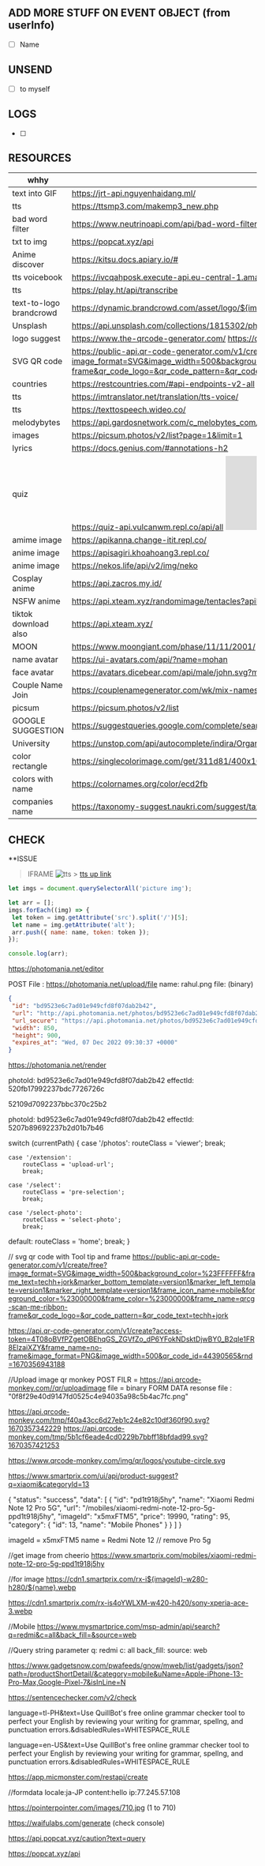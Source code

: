 ## ADD MORE STUFF ON EVENT OBJECT (from userInfo)

- [ ] Name

## UNSEND

- [ ] to myself

## LOGS

- [ ]

## RESOURCES

| whhy                    | Link                                                                                                                                                                                                                                                                                                                                                                                   |
| ----------------------- | -------------------------------------------------------------------------------------------------------------------------------------------------------------------------------------------------------------------------------------------------------------------------------------------------------------------------------------------------------------------------------------- |
| text into GIF           | https://jrt-api.nguyenhaidang.ml/                                                                                                                                                                                                                                                                                                                                                      |
| tts                     | https://ttsmp3.com/makemp3_new.php                                                                                                                                                                                                                                                                                                                                                     |
| bad word filter         | https://www.neutrinoapi.com/api/bad-word-filter/                                                                                                                                                                                                                                                                                                                                       |
| txt to img              | https://popcat.xyz/api                                                                                                                                                                                                                                                                                                                                                                 |
| Anime discover          | https://kitsu.docs.apiary.io/#                                                                                                                                                                                                                                                                                                                                                         |
| tts voicebook           | https://ivcqahposk.execute-api.eu-central-1.amazonaws.com/prod/audio                                                                                                                                                                                                                                                                                                                   |
| tts                     | https://play.ht/api/transcribe                                                                                                                                                                                                                                                                                                                                                         |
| text-to-logo brandcrowd | https://dynamic.brandcrowd.com/asset/logo/${image_token}/logo-search-grid-${size}x?text=ewew size =1x,2x image_token=folder on that                                                                                                                                                                                                                                                    |
| Unsplash                | https://api.unsplash.com/collections/1815302/photos?page=2&per_page=30&order_by=latest&client_id=83517be9c4685efc88141c68e27981e43e7ee60749fd0634ac57b04eb9bd66bc&_=1670354072301                                                                                                                                                                                                      |
| logo suggest            | https://www.the-qrcode-generator.com/ https://design-api-2hsfmspbhq-uc.a.run.app/auto-design/suggest?url=https%3A%2F%2Fhttoclose.com                                                                                                                                                                                                                                                   |
| SVG QR code             | https://public-api.qr-code-generator.com/v1/create/free?image_format=SVG&image_width=500&background_color=%23FFFFFF&frame_text=Scan+me&marker_bottom_template=version1&marker_left_template=version1&marker_right_template=version1&frame_icon_name=mobile&foreground_color=%23000000&frame_color=%23000000&frame_name=no-frame&qr_code_logo=&qr_code_pattern=&qr_code_text=techh+jork |
| countries               | https://restcountries.com/#api-endpoints-v2-all                                                                                                                                                                                                                                                                                                                                        |
| tts                     | https://imtranslator.net/translation/tts-voice/                                                                                                                                                                                                                                                                                                                                        |
| tts                     | https://texttospeech.wideo.co/                                                                                                                                                                                                                                                                                                                                                         |
| melodybytes             | https://api.gardosnetwork.com/c_melobytes_com/run/melobytes/?token=6efdd30167020499b546e21ae4ea3676fe0afa495621c6794acc3877448f606a                                                                                                                                                                                                                                                    |
| images                  | https://picsum.photos/v2/list?page=1&limit=1                                                                                                                                                                                                                                                                                                                                           |
| lyrics                  | https://docs.genius.com/#annotations-h2                                                                                                                                                                                                                                                                                                                                                |
| quiz                    | https://quiz-api.vulcanwm.repl.co/api/all ![docs](https://github.com/VulcanWM/Quiz-API/blob/API/APILANG/nodejs.md)                                                                                                                                                                                                                                                                     |
| amime image             | https://apikanna.change-itit.repl.co/                                                                                                                                                                                                                                                                                                                                                  |
| anime image             | https://apisagiri.khoahoang3.repl.co/                                                                                                                                                                                                                                                                                                                                                  |
| anime image             | https://nekos.life/api/v2/img/neko                                                                                                                                                                                                                                                                                                                                                     |
| Cosplay anime           | https://api.zacros.my.id/                                                                                                                                                                                                                                                                                                                                                              |
| NSFW anime              | https://api.xteam.xyz/randomimage/tentacles?apikey=MIMINETBOT                                                                                                                                                                                                                                                                                                                          |
| tiktok download also    | https://api.xteam.xyz/                                                                                                                                                                                                                                                                                                                                                                 |
| MOON                    | https://www.moongiant.com/phase/11/11/2001/ ![images](https://www.moongiant.com/images/today_phase/?C=M;O=D)                                                                                                                                                                                                                                                                           |
| name avatar             | https://ui-avatars.com/api/?name=mohan                                                                                                                                                                                                                                                                                                                                                 |
| face avatar             | https://avatars.dicebear.com/api/male/john.svg?mood[]=happy&mood[]=sad                                                                                                                                                                                                                                                                                                                 |
| Couple Name Join        | https://couplenamegenerator.com/wk/mix-names/Jork-Yiesha                                                                                                                                                                                                                                                                                                                               |
| picsum                  | https://picsum.photos/v2/list                                                                                                                                                                                                                                                                                                                                                          |
| GOOGLE SUGGESTION       | https://suggestqueries.google.com/complete/search?output=toolbar&hl=en&q=CUT                                                                                                                                                                                                                                                                                                           |
| University              | https://unstop.com/api/autocomplete/indira/Organisation/name                                                                                                                                                                                                                                                                                                                           |
| color rectangle         | https://singlecolorimage.com/get/311d81/400x100                                                                                                                                                                                                                                                                                                                                        |
| colors with name        | https://colornames.org/color/ecd2fb                                                                                                                                                                                                                                                                                                                                                    |
| companies name          | https://taxonomy-suggest.naukri.com/suggest/taxonomyCommonSuggester?astext=aa&appId=105&astype=company&limit=12&category=company&callback=suggestCallback                                                                                                                                                                                                                              |

## CHECK

\*\*ISSUE

> IFRAME ![tts](https://imtranslator.net/translation/tts-voice/) > [tts up link](https://imtranslator.net/translate-and-speak/speak/japanese/)

```js
let imgs = document.querySelectorAll('picture img');

let arr = [];
imgs.forEach((img) => {
 let token = img.getAttribute('src').split('/')[5];
 let name = img.getAttribute('alt');
 arr.push({ name: name, token: token });
});

console.log(arr);
```

https://photomania.net/editor

<!-- Formdata -->

POST File :
https://photomania.net/upload/file
name: rahul.png
file: (binary)

```json
{
 "id": "bd9523e6c7ad01e949cfd8f07dab2b42",
 "url": "http://api.photomania.net/photos/bd9523e6c7ad01e949cfd8f07dab2b42.jpg",
 "url_secure": "https://api.photomania.net/photos/bd9523e6c7ad01e949cfd8f07dab2b42.jpg",
 "width": 850,
 "height": 900,
 "expires_at": "Wed, 07 Dec 2022 09:30:37 +0000"
}
```

https://photomania.net/render

<!-- Formdata -->

photoId: bd9523e6c7ad01e949cfd8f07dab2b42
effectId: 520fb17992237bdc7726726c

52109d7092237bbc370c25b2

photoId: bd9523e6c7ad01e949cfd8f07dab2b42
effectId: 5207b89692237b2d01b7b46

switch (currentPath) {
case '/photos':
routeClass = 'viewer';
break;

    case '/extension':
        routeClass = 'upload-url';
        break;

    case '/select':
        routeClass = 'pre-selection';
        break;

    case '/select-photo':
        routeClass = 'select-photo';
        break;

default:
routeClass = 'home';
break;
}

// svg qr code with Tool tip and frame
https://public-api.qr-code-generator.com/v1/create/free?image_format=SVG&image_width=500&background_color=%23FFFFFF&frame_text=techh+jork&marker_bottom_template=version1&marker_left_template=version1&marker_right_template=version1&frame_icon_name=mobile&foreground_color=%23000000&frame_color=%23000000&frame_name=qrcg-scan-me-ribbon-frame&qr_code_logo=&qr_code_pattern=&qr_code_text=techh+jork

https://api.qr-code-generator.com/v1/create?access-token=4T08oBVfPZgetOBEhqGS_ZGVfZo_dP6YFokNDsktDjwBY0_B2qIe1FR8ElzaiXZY&frame_name=no-frame&image_format=PNG&image_width=500&qr_code_id=44390565&rnd=1670356943188

//Upload image qr monkey
POST FILR = https://api.qrcode-monkey.com//qr/uploadimage
file = binary FORM DATA
resonse file : "0f8f29e40d9147fd0525c4e94035a98c5b4ac7fc.png"

https://api.qrcode-monkey.com/tmp/f40a43cc6d27eb1c24e82c10df360f90.svg?1670357342229
https://api.qrcode-monkey.com/tmp/5b1cf6eade4cd0229b7bbff18bfdad99.svg?1670357421253

https://www.qrcode-monkey.com/img/qr/logos/youtube-circle.svg

https://www.smartprix.com/ui/api/product-suggest?q=xiaomi&categoryId=13

{
"status": "success",
"data": [
{
"id": "pd1t918j5hy",
"name": "Xiaomi Redmi Note 12 Pro 5G",
"url": "/mobiles/xiaomi-redmi-note-12-pro-5g-ppd1t918j5hy",
"imageId": "x5mxFTM5",
"price": 19990,
"rating": 95,
"category": {
"id": 13,
"name": "Mobile Phones"
}
}
]
}

imageId = x5mxFTM5
name = Redmi Note 12 // remove Pro 5g

//get image from cheerio
https://www.smartprix.com/mobiles/xiaomi-redmi-note-12-pro-5g-ppd1t918j5hy

//for image
https://cdn1.smartprix.com/rx-i${imageId}-w280-h280/${name}.webp

https://cdn1.smartprix.com/rx-is4oYWLXM-w420-h420/sony-xperia-ace-3.webp

//Mobile
https://www.mysmartprice.com/msp-admin/api/search?q=redmi&c=all&back_fill=&source=web

//Query string parameter
q: redmi
c: all
back_fill:
source: web

https://www.gadgetsnow.com/pwafeeds/gnow/mweb/list/gadgets/json?path=/productShortDetail/&category=mobile&uName=Apple-iPhone-13-Pro-Max,Google-Pixel-7&isInLine=N

https://sentencechecker.com/v2/check

language=tl-PH&text=Use QuillBot's free online grammar checker tool to perfect your English by reviewing your writing for grammar, spellng, and punctuation errors.&disabledRules=WHITESPACE_RULE

language=en-US&text=Use QuillBot's free online grammar checker tool to perfect your English by reviewing your writing for grammar, spellng, and punctuation errors.&disabledRules=WHITESPACE_RULE

https://app.micmonster.com/restapi/create

//formdata
locale:ja-JP
content:<voice name="su-ID-TutiNeural">hello</voice>
ip:77.245.57.108

https://pointerpointer.com/images/710.jpg (1 to 710)

https://waifulabs.com/generate (check console)

https://api.popcat.xyz/caution?text=query

https://popcat.xyz/api
